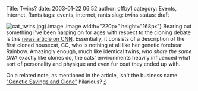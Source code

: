Title: Twins?
date: 2003-01-22 06:52
author: offby1
category: Events, Internet, Rants
tags: events, internet, rants
slug: twins
status: draft

![cat_twins.jpg](http://www.offlineblog.com/images/clonedcat.jpg){.image .image width="220px" height="168px"} Bearing out something i've been harping on for ages with respect to the cloning debate is this [news article on CNN](http://www.usatoday.com/news/science/2003-01-21-cloned-cats_x.htm). Essentially, it consists of a description of the first cloned housecat, CC, who is nothing at all like her genetic forebear Rainbow. Amazingly enough, much like identical twins, *who share the same DNA* exactly like clones do, the cats' environments heavily influenced what sort of personality and physique and even fur coat they ended up with.

On a related note, as mentioned in the article, isn't the business name ["Genetic Savings and Clone"](http://www.savingsandclone.com/) hilarious? ;)

